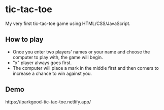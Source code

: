 # tic-tac-toe
My very first tic-tac-toe game using HTML/CSS/JavaScript. 

<h2>How to play</h2>
<ul>
<li>Once you enter two players' names or your name and choose the computer to play with, the game will begin.</li>
<li>"x" player always goes first.</li>
<li>The computer will place a mark in the middle first and then corners to increase a chance to win against you.</li>
</ul>

<h2>Demo</h2>
<p>https://iparkgood-tic-tac-toe.netlify.app/</p>
